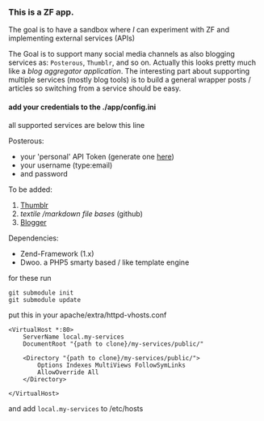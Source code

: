 ### This is a ZF app.

The goal is to have a sandbox where _I_ can experiment with ZF and implementing external services (APIs)

The Goal is to support many social media channels as also blogging services as: `Posterous`, `Thumblr`, and so on.
Actually this looks pretty much like a *blog aggregator application*.
The interesting part about supporting multiple services (mostly blog tools) is to build a general wrapper posts / articles so switching from a service should be easy.

#### add your credentials to the ./app/config.ini

all supported services are below this line

Posterous:

*   your 'personal' API Token (generate one [here](http://posterous.com/manage/token "manage token"))
*   your username (type:email)
*   and password


To be added:

1.	[Thumblr](http://www.tumblr.com/docs/en/api "Thumbl Api")
2.	_textile /markdown file bases_ (github)
3.	[Blogger](http://code.google.com/apis/blogger/docs/1.0/developers_guide_php.html "Google Blogger Api")


Dependencies:

*   Zend-Framework (1.x)
*   Dwoo. a PHP5 smarty based / like template engine

for these run

    git submodule init
    git submodule update

put this in your apache/extra/httpd-vhosts.conf

    <VirtualHost *:80>
		ServerName local.my-services
		DocumentRoot "{path to clone}/my-services/public/"

		<Directory "{path to clone}/my-services/public/">
			Options Indexes MultiViews FollowSymLinks
			AllowOverride All
		</Directory>

    </VirtualHost>

and add `local.my-services` to /etc/hosts
